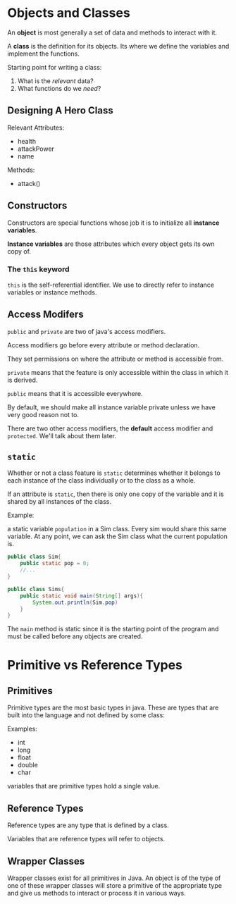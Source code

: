# Objects and Classes

An **object** is most generally a set of data and methods to interact with it.

A **class** is the definition for its objects. Its where we define the variables and implement the functions.

Starting point for writing a class:

1) What is the *relevant* data?
2) What functions do we *need*?

## Designing A Hero Class

Relevant Attributes:

- health
- attackPower
- name

Methods:

- attack()

## Constructors

Constructors are special functions whose job it is to initialize all **instance variables**.

**Instance variables** are those attributes which every object gets its own copy of.

### The `this` keyword

`this` is the self-referential identifier. We use to directly refer to instance variables or instance methods. 

## Access Modifers

`public` and `private` are two of java's access modifiers.

Access modifiers go before every attribute or method declaration.

They set permissions on where the attribute or method is accessible from.

`private` means that the feature is only accessible within the class in which it is derived.

`public` means that it is accessible everywhere.

By default, we should make all instance variable private unless we have very good reason not to.

There are two other access modifiers, the **default** access modifier and `protected`. We'll talk about them later.

## `static`

Whether or not a class feature is `static` determines whether it belongs to each instance of the class individually or to the class as a whole.

If an attribute is `static`, then there is only one copy of the variable and it is shared by all instances of the class.

Example:

a static variable `population` in a Sim class. Every sim would share this same variable. At any point, we can ask the Sim class what the current population is.

``` java
public class Sim{
    public static pop = 0;
    //...
}

public class Sims{
    public static void main(String[] args){
        System.out.println(Sim.pop)
    }
}
```

The `main` method is static since it is the starting point of the program and must be called before any objects are created.

# Primitive vs Reference Types

## Primitives

Primitive types are the most basic types in java. These are types that are built into the language and not defined by some class:

Examples:

- int
- long
- float
- double
- char

variables that are primitive types hold a single value.

## Reference Types

Reference types are any type that is defined by a class.

Variables that are reference types will refer to objects.

## Wrapper Classes

Wrapper classes exist for all primitives in Java. An object is of the type of one of these wrapper classes will store a primitive of the appropriate type and give us methods to interact or process it in various ways.